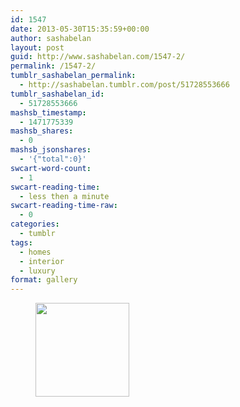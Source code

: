 ```yaml
---
id: 1547
date: 2013-05-30T15:35:59+00:00
author: sashabelan
layout: post
guid: http://www.sashabelan.com/1547-2/
permalink: /1547-2/
tumblr_sashabelan_permalink:
  - http://sashabelan.tumblr.com/post/51728553666
tumblr_sashabelan_id:
  - 51728553666
mashsb_timestamp:
  - 1471775339
mashsb_shares:
  - 0
mashsb_jsonshares:
  - '{"total":0}'
swcart-word-count:
  - 1
swcart-reading-time:
  - less then a minute
swcart-reading-time-raw:
  - 0
categories:
  - tumblr
tags:
  - homes
  - interior
  - luxury
format: gallery
---
```

<div id='gallery-409' class='gallery galleryid-1547 gallery-columns-3 gallery-size-thumbnail'>
  <figure class='gallery-item'> 
  
  <div class='gallery-icon landscape'>
    <a href='http://www.sashabelan.ru/1547-2/attachment/1548/'><img width="150" height="150" src="http://www.sashabelan.ru/wp-content/uploads/2013/05/tumblr_mnmbbz1z0s1qarj97o1_500-150x150.jpg" class="attachment-thumbnail size-thumbnail" alt="" /></a>
  </div></figure>
</div>